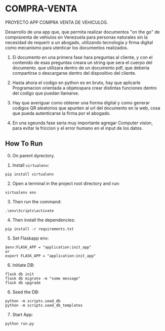 # COMPRA-VENTA

PROYECTO APP COMPRA VENTA DE VEHICULOS. 

Desarrollo de una app que, que permita realizar documentos "on the go"  de compraventa de vehiulos en Venezuela para personas naturales sin la necesidad de requerir a un abogado, utilizando tecnologia y firma digital como mecanismo para utenticar los documentos realizados.

1. El documento en una primera fase hara preguntas al cliente, y con el contenido de esas preguntas creara un string que sera el cuerpo del documento. que utilizara dentro de un documento pdf, que deberia compartirse o descargarse dentro del dispositivo del cliente.

2. Hasta ahora el codigo en python es en bruto, hay que aplicarle Programacion orientada a objetospara crear distintas funciones dentro del codigo que puedan llamarse.

3. Hay que averiguar como obtener una fiorma digital y como generar codigos QR aleatorios que apunten al url del documento en la web, cosa que pueda autenticarse la firma por el abogado.

4. En una sgeunda fase seria muy importante agregar Computer vision, para evitar la friccion y el error humano en el input de los datos.



## How To Run

0. On parent dyrectory.

1. Install `virtualenv`:

```
pip install virtualenv
```

2. Open a terminal in the project root directory and run:

```
virtualenv env
```

3. Then run the command:

```
.\env\Scripts\activate
```

4. Then install the dependencies:

```
pip install -r requirements.txt
```

5. Set Flaskapp env:

```
$env:FLASK_APP = "application:init_app"
or
export FLASK_APP = "application:init_app"
```

6. Initiate DB:

```
flask db init
flask db migrate -m "some message"
flask db upgrade
```

6. Seed the DB:

```
python -m scripts.seed_db
python -m scripts.seed_db_templates
```

7. Start App:

```
python run.py
```